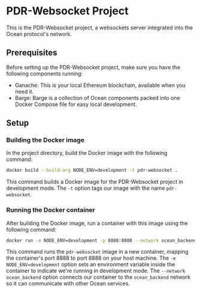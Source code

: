 # PDR-Websocket Project

This is the PDR-Websocket project, a websockets server integrated into the Ocean protocol's network.

## Prerequisites

Before setting up the PDR-Websocket project, make sure you have the following components running:

- Ganache: This is your local Ethereum blockchain, available when you need it.
- Barge: Barge is a collection of Ocean components packed into one Docker Compose file for easy local development.

## Setup

### Building the Docker image

In the project directory, build the Docker image with the following command:

```bash
docker build --build-arg NODE_ENV=development -t pdr-websocket .
```

This command builds a Docker image for the PDR-Websocket project in development mode. The `-t` option tags our image with the name `pdr-websocket`.

### Running the Docker container

After building the Docker image, run a container with this image using the following command:

```bash
docker run -e NODE_ENV=development -p 8888:8888 --network ocean_backend -d pdr-websocket
```

This command runs the `pdr-websocket` image in a new container, mapping the container's port 8888 to port 8888 on your host machine. The `-e NODE_ENV=development` option sets an environment variable inside the container to indicate we're running in development mode. The `--network ocean_backend` option connects our container to the `ocean_backend` network so it can communicate with other Ocean services.

